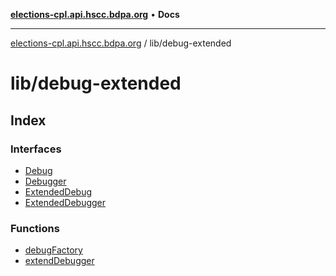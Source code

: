 [**elections-cpl.api.hscc.bdpa.org**](../../README.md) • **Docs**

***

[elections-cpl.api.hscc.bdpa.org](../../README.md) / lib/debug-extended

# lib/debug-extended

## Index

### Interfaces

- [Debug](interfaces/Debug.md)
- [Debugger](interfaces/Debugger.md)
- [ExtendedDebug](interfaces/ExtendedDebug.md)
- [ExtendedDebugger](interfaces/ExtendedDebugger.md)

### Functions

- [debugFactory](functions/debugFactory.md)
- [extendDebugger](functions/extendDebugger.md)
